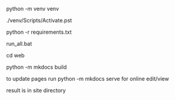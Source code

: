 python -m venv venv

./venv/Scripts/Activate.pst

python -r requirements.txt

run_all.bat

cd web

python -m mkdocs build

to update pages run  python -m mkdocs serve for online edit/view 

result is in site directory
